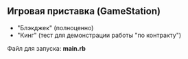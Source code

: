 ## Игровая приставка (GameStation)
 - "Блэкджек" (полноценно)
 - "Кинг" (тест для демонстрации работы "по контракту")

Файл для запуска: **main.rb**
